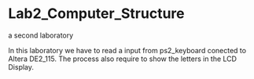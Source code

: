 # Lab2_Computer_Structure
a second laboratory

In this laboratory we have to read a input from ps2_keyboard conected to Altera DE2_115. The process also require to show the letters
in the LCD Display.
